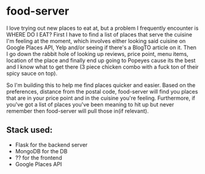 # food-server

I love trying out new places to eat at, but a problem I frequently encounter is WHERE DO I EAT? First I have to find a list of places that serve the cuisine I'm feeling at the moment, which involves either looking said cuisine on Google Places API, Yelp and/or seeing if there's a BlogTO article on it. Then I go down the rabbit hole of looking up reviews, price point, menu items, location of the place and finally end up going to Popeyes cause its the best and I know what to get there (3 piece chicken combo with a fuck ton of their spicy sauce on top). 

So I'm building this to help me find places quicker and easier. Based on the preferences, distance from the postal code, food-server will find you places that are in your price point and in the cuisine you're feeling. Furthermore, if you've got a list of places you've been meaning to hit up but never remember then food-server will pull those in(if relevant).

## Stack used:
- Flask for the backend server
- MongoDB for the DB
- ?? for the frontend
- Google Places API
